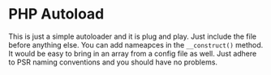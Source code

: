 # PHP Autoload
This is just a simple autoloader and it is plug and play. Just include the file before anything else. You can add nameapces in the `__construct()` method.
It would be easy to bring in an array from a config file as well. Just adhere to PSR naming conventions and you should have no problems.
